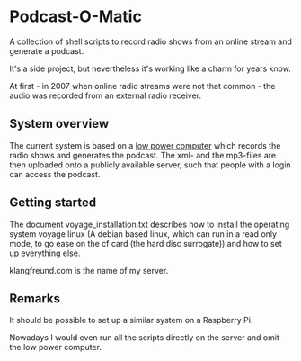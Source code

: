 Podcast-O-Matic
==============

A collection of shell scripts to record radio shows from an
online stream and generate a podcast.

It's a side project, but nevertheless it's working like a charm for years know.

At first - in 2007 when online radio streams were not that common - the audio
was recorded from an external radio receiver.


System overview
---------------

The current system is based on a
[low power computer](http://www.pcengines.ch/alix1d.htm)
which records the radio shows and generates the podcast.
The xml- and the mp3-files are then uploaded onto a publicly available server,
such that people with a login can access the podcast.


Getting started
---------------

The document voyage\_installation.txt describes how to install the operating
system voyage linux (A debian based linux, which can run in a read only mode,
to go ease on the cf card (the hard disc surrogate)) and how to set up
everything else.

klangfreund.com is the name of my server.


Remarks
-------

It should be possible to set up a similar system on a Raspberry Pi.

Nowadays I would even run all the scripts directly on the server and
omit the low power computer.
